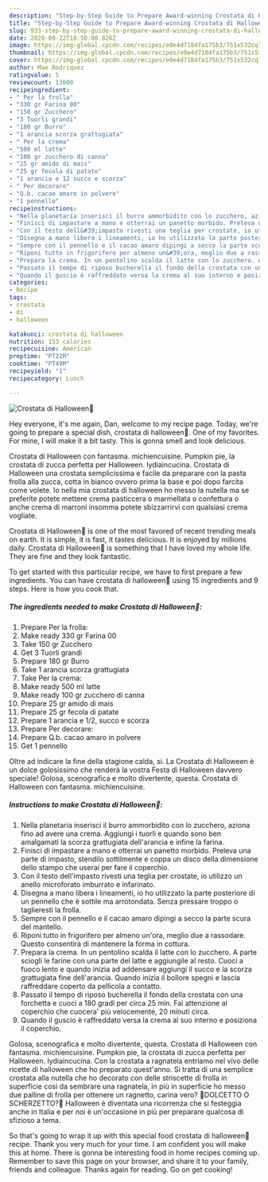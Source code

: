 ```yaml
---
description: "Step-by-Step Guide to Prepare Award-winning Crostata di Halloween🎃"
title: "Step-by-Step Guide to Prepare Award-winning Crostata di Halloween🎃"
slug: 933-step-by-step-guide-to-prepare-award-winning-crostata-di-halloween
date: 2020-09-22T18:50:08.826Z
image: https://img-global.cpcdn.com/recipes/e0e4d7184fa175b3/751x532cq70/crostata-di-halloween🎃-recipe-main-photo.jpg
thumbnail: https://img-global.cpcdn.com/recipes/e0e4d7184fa175b3/751x532cq70/crostata-di-halloween🎃-recipe-main-photo.jpg
cover: https://img-global.cpcdn.com/recipes/e0e4d7184fa175b3/751x532cq70/crostata-di-halloween🎃-recipe-main-photo.jpg
author: Mae Rodriquez
ratingvalue: 5
reviewcount: 13600
recipeingredient:
- " Per la frolla"
- "330 gr Farina 00"
- "150 gr Zucchero"
- "3 Tuorli grandi"
- "180 gr Burro"
- "1 arancia scorza grattugiata"
- " Per la crema"
- "500 ml latte"
- "100 gr zucchero di canna"
- "25 gr amido di mais"
- "25 gr fecola di patate"
- "1 arancia e 12 succo e scorza"
- " Per decorare"
- "Q.b. cacao amaro in polvere"
- "1 pennello"
recipeinstructions:
- "Nella planetaria inserisci il burro ammorbidito con lo zucchero, aziona fino ad avere una crema. Aggiungi i tuorli e quando sono ben amalgamati la scorza grattugiata dell&#39;arancia e infine la farina."
- "Finisci di impastare a mano e otterrai un panetto morbido. Preleva una parte di impasto, stendilo sottilmente e coppa un disco della dimensione dello stampo che userai per fare il coperchio."
- "Con il testo dell&#39;impasto rivesti una teglia per crostate, io utilizzo un anello microforato imburrato e infarinato."
- "Disegna a mano libera i lineamenti, io ho utilizzato la parte posteriore di un pennello che è sottile ma arrotondata. Senza pressare troppo o taglieresti la frolla."
- "Sempre con il pennello e il cacao amaro dipingi a secco la parte scura del mantello."
- "Riponi tutto in frigorifero per almeno un&#39;ora, meglio due a rassodare. Questo consentirà di mantenere la forma in cottura."
- "Prepara la crema. In un pentolino scalda il latte con lo zucchero. A parte sciogli le farine con una parte del latte e aggiungile al resto. Cuoci a fuoco lento e quando inizia ad addensare aggiungi il succo e la scorza grattugiata fine dell&#39;arancia. Quando inizia il bollore spegni e lascia raffreddare coperto da pellicola a contatto."
- "Passato il tempo di riposo bucherella il fondo della crostata con una forchetta e cuoci a 180 gradi per circa 25 min. Fai attenzione al coperchio che cuocera&#39; più velocemente, 20 minuti circa."
- "Quando il guscio è raffreddato versa la crema al suo interno e posiziona il coperchio."
categories:
- Recipe
tags:
- crostata
- di
- halloween

katakunci: crostata di halloween 
nutrition: 153 calories
recipecuisine: American
preptime: "PT22M"
cooktime: "PT49M"
recipeyield: "1"
recipecategory: Lunch

---
```



![Crostata di Halloween🎃](https://img-global.cpcdn.com/recipes/e0e4d7184fa175b3/751x532cq70/crostata-di-halloween🎃-recipe-main-photo.jpg)

Hey everyone, it's me again, Dan, welcome to my recipe page. Today, we're going to prepare a special dish, crostata di halloween🎃. One of my favorites. For mine, I will make it a bit tasty. This is gonna smell and look delicious.

Crostata di Halloween con fantasma. michiencuisine. Pumpkin pie, la crostata di zucca perfetta per Halloween. lydiaincucina. Crostata di Halloween una crostata semplicissima e facile da preparare con la pasta frolla alla zucca, cotta in bianco ovvero prima la base e poi dopo farcita come volete. Io nella mia crostata di halloween ho messo la nutella ma se preferite potete mettere crema pasticcera o marmellata o confettura o anche crema di marroni insomma potete sbizzarrirvi con qualsiasi crema vogliate.

Crostata di Halloween🎃 is one of the most favored of recent trending meals on earth. It is simple, it is fast, it tastes delicious. It is enjoyed by millions daily. Crostata di Halloween🎃 is something that I have loved my whole life. They are fine and they look fantastic.


To get started with this particular recipe, we have to first prepare a few ingredients. You can have crostata di halloween🎃 using 15 ingredients and 9 steps. Here is how you cook that.

<!--inarticleads1-->

##### The ingredients needed to make Crostata di Halloween🎃:

1. Prepare  Per la frolla:
1. Make ready 330 gr Farina 00
1. Take 150 gr Zucchero
1. Get 3 Tuorli grandi
1. Prepare 180 gr Burro
1. Take 1 arancia scorza grattugiata
1. Take  Per la crema:
1. Make ready 500 ml latte
1. Make ready 100 gr zucchero di canna
1. Prepare 25 gr amido di mais
1. Prepare 25 gr fecola di patate
1. Prepare 1 arancia e 1/2, succo e scorza
1. Prepare  Per decorare:
1. Prepare Q.b. cacao amaro in polvere
1. Get 1 pennello


Oltre ad indicare la fine della stagione calda, si. La Crostata di Halloween è un dolce golosissimo che renderà la vostra Festa di Halloween davvero speciale! Golosa, scenografica e molto divertente, questa. Crostata di Halloween con fantasma. michiencuisine. 

<!--inarticleads2-->

##### Instructions to make Crostata di Halloween🎃:

1. Nella planetaria inserisci il burro ammorbidito con lo zucchero, aziona fino ad avere una crema. Aggiungi i tuorli e quando sono ben amalgamati la scorza grattugiata dell&#39;arancia e infine la farina.
1. Finisci di impastare a mano e otterrai un panetto morbido. Preleva una parte di impasto, stendilo sottilmente e coppa un disco della dimensione dello stampo che userai per fare il coperchio.
1. Con il testo dell&#39;impasto rivesti una teglia per crostate, io utilizzo un anello microforato imburrato e infarinato.
1. Disegna a mano libera i lineamenti, io ho utilizzato la parte posteriore di un pennello che è sottile ma arrotondata. Senza pressare troppo o taglieresti la frolla.
1. Sempre con il pennello e il cacao amaro dipingi a secco la parte scura del mantello.
1. Riponi tutto in frigorifero per almeno un&#39;ora, meglio due a rassodare. Questo consentirà di mantenere la forma in cottura.
1. Prepara la crema. In un pentolino scalda il latte con lo zucchero. A parte sciogli le farine con una parte del latte e aggiungile al resto. Cuoci a fuoco lento e quando inizia ad addensare aggiungi il succo e la scorza grattugiata fine dell&#39;arancia. Quando inizia il bollore spegni e lascia raffreddare coperto da pellicola a contatto.
1. Passato il tempo di riposo bucherella il fondo della crostata con una forchetta e cuoci a 180 gradi per circa 25 min. Fai attenzione al coperchio che cuocera&#39; più velocemente, 20 minuti circa.
1. Quando il guscio è raffreddato versa la crema al suo interno e posiziona il coperchio.


Golosa, scenografica e molto divertente, questa. Crostata di Halloween con fantasma. michiencuisine. Pumpkin pie, la crostata di zucca perfetta per Halloween. lydiaincucina. Con la crostata a ragnatela entriamo nel vivo delle ricette di halloween che ho preparato quest&#39;anno. Si tratta di una semplice crostata alla nutella che ho decorato con delle striscette di frolla in superficie così da sembrare una ragnatela, in più in superficie ho messo due palline di frolla per ottenere un ragnetto, carina vero? 👻DOLCETTO O SCHERZETTO?👻 Halloween è diventata una ricorrenza che si festeggia anche in Italia e per noi è un&#39;occasione in più per preparare qualcosa di sfizioso a tema. 

So that's going to wrap it up with this special food crostata di halloween🎃 recipe. Thank you very much for your time. I am confident you will make this at home. There is gonna be interesting food in home recipes coming up. Remember to save this page on your browser, and share it to your family, friends and colleague. Thanks again for reading. Go on get cooking!
